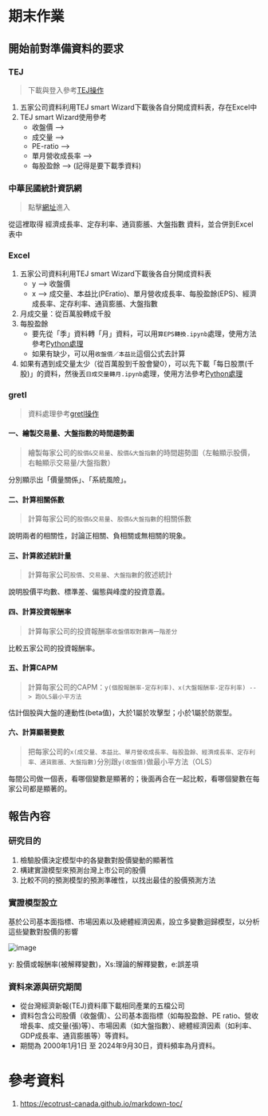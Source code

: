 # 期末作業
## 開始前對準備資料的要求
### TEJ
> 下載與登入參考[TEJ操作](/TEJ操作.md)

1. 五家公司資料利用TEJ smart Wizard下載後各自分開成資料表，存在Excel中
2. TEJ smart Wizard使用參考
   - 收盤價 --> 
   - 成交量 --> 
   - PE-ratio --> 
   - 單月營收成長率 --> 
   - 每股盈餘 --> (記得是要下載季資料)

### 中華民國統計資訊網 
> 點擊[網址](https://www.stat.gov.tw/)進入

從這裡取得 經濟成長率、定存利率、通貨膨脹、大盤指數 資料，並合併到Excel表中

### Excel
1. 五家公司資料利用TEJ smart Wizard下載後各自分開成資料表
   - y --> 收盤價
   - x --> 成交量、本益比(PEratio)、單月營收成長率、每股盈餘(EPS)、經濟成長率、定存利率、通貨膨脹、大盤指數
2. 月成交量：從百萬股轉成千股
3. 每股盈餘
   - 要先從「季」資料轉「月」資料，可以用```算EPS轉換.ipynb```處理，使用方法參考[Python處理](/Python處理.md)
   - 如果有缺少，可以用```收盤價／本益比```這個公式去計算
4. 如果有遇到成交量太少（從百萬股到千股會變0），可以先下載「每日股票(千股)」的資料，然後丟```日成交量轉月.ipynb```處理，使用方法參考[Python處理](/Python處理.md)

### gretl
> 資料處理參考[gretl操作](/gretl操作.md)

#### 一、繪製交易量、大盤指數的時間趨勢圖
> 繪製每家公司的```股價&交易量```、```股價&大盤指數```的時間趨勢圖（左軸顯示股價，右軸顯示交易量/大盤指數）

分別顯示出「價量關係」、「系統風險」。

#### 二、計算相關係數
> 計算每家公司的```股價&交易量```、```股價&大盤指數```的相關係數

說明兩者的相關性，討論正相關、負相關或無相關的現象。

#### 三、計算敘述統計量
> 計算每家公司```股價```、```交易量```、```大盤指數```的敘述統計

說明股價平均數、標準差、偏態與峰度的投資意義。

#### 四、計算投資報酬率
> 計算每家公司的投資報酬率```收盤價取對數再一階差分```

比較五家公司的投資報酬率。

#### 五、計算CAPM
> 計算每家公司的CAPM：```y(個股報酬率-定存利率)、x(大盤報酬率-定存利率) --> 跑OLS最小平方法```

估計個股與大盤的連動性(beta值)，大於1屬於攻擊型；小於1屬於防禦型。

#### 六、計算顯著變數
> 把每家公司的```x(成交量、本益比、單月營收成長率、每股盈餘、經濟成長率、定存利率、通貨膨脹、大盤指數)```分別跟```y(收盤價)```做最小平方法（OLS）

每間公司做一個表，看哪個變數是顯著的；後面再合在一起比較，看哪個變數在每家公司都是顯著的。

## 報告內容
### 研究目的
1.	檢驗股價決定模型中的各變數對股價變動的顯著性
2.	構建實證模型來預測台灣上市公司的股價
3.	比較不同的預測模型的預測準確性，以找出最佳的股價預測方法

### 實證模型設立
基於公司基本面指標、市場因素以及總體經濟因素，設立多變數迴歸模型，以分析這些變數對股價的影響

![image](https://github.com/user-attachments/assets/86a5fa86-1756-42c4-ad57-f0aa7f1c5fc8)

y: 股價或報酬率(被解釋變數)，Xs:理論的解釋變數，e:誤差項

### 資料來源與研究期間
- 從台灣經濟新報(TEJ)資料庫下載相同產業的五檔公司
- 資料包含公司股價（收盤價）、公司基本面指標（如每股盈餘、PE ratio、營收增長率、成交量(張)等）、市場因素（如大盤指數）、總體經濟因素（如利率、GDP成長率、通貨膨脹等）等資料。
- 期間為 2000年1月1日 至 2024年9月30日，資料頻率為月資料。


# 參考資料
1. https://ecotrust-canada.github.io/markdown-toc/
